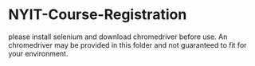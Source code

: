 # NYIT-Course-Registration
please install selenium and download chromedriver before use. An chromedriver may be provided in this folder and not guaranteed to fit for your environment.
